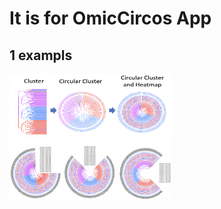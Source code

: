 # It is for OmicCircos App

## 1 exampls

<img src="examples/example1.png" width="260" height="100"> 

<img src="examples/example2.png" width="260" height="100"> 
